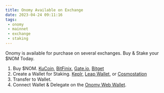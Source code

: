 ```yaml
---
title: Onomy Available on Exchange
date: 2023-04-24 09:11:16
tags:
 - onomy
 - mainnet
 - exchange
 - staking
---
```

Onomy is available for purchase on several exchanges. Buy & Stake your $NOM Today.
 1. Buy $NOM. [KuCoin](https://www.kucoin.com/), [BitFinix](https://www.bitfinex.com/), [Gate.io](https://gate.io/), [Bitget](https://www.bitget.com/)
 2. Create a Wallet for Staking. [Keplr](https://www.keplr.app/), [Leap Wallet](https://www.leapwallet.io/#inpage-download), or [Cosmostation](https://chrome.google.com/webstore/detail/cosmostation-wallet/fpkhgmpbidmiogeglndfbkegfdlnajnf?utm_source=chrome-ntp-icon)
 3. Transfer to Wallet.
 4. Connect Wallet & Delegate on the [Onomy Web Wallet](https://app.onomy.io/wallet/staking/onomyvaloper1w09kn8ykzcn0ugxgplqal9akvs94pp8kytgw2j).